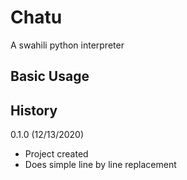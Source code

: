 # Chatu
A swahili python interpreter


## Basic Usage




## History
0.1.0 (12/13/2020)

* Project created
* Does simple line by line replacement

